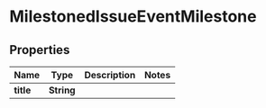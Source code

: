 

# MilestonedIssueEventMilestone


## Properties

| Name | Type | Description | Notes |
|------------ | ------------- | ------------- | -------------|
|**title** | **String** |  |  |



